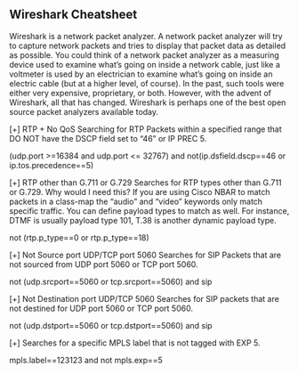 Wireshark Cheatsheet
--------------------------------

Wireshark is a network packet analyzer. A network packet analyzer will try to capture network packets and tries to display that packet data as detailed as possible.
You could think of a network packet analyzer as a measuring device used to examine what’s going on inside a network cable, just like a voltmeter is used by an electrician to examine what’s going on inside an electric cable (but at a higher level, of course).
In the past, such tools were either very expensive, proprietary, or both. However, with the advent of Wireshark, all that has changed.
Wireshark is perhaps one of the best open source packet analyzers available today.

[+] RTP + No QoS
Searching for RTP Packets within a specified range that DO NOT have the DSCP field set to “46” or IP PREC 5.

(udp.port >=16384 and udp.port <= 32767) and not(ip.dsfield.dscp==46 or ip.tos.precedence==5)

[+] RTP other than G.711 or G.729
Searches for RTP types other than G.711 or G.729. Why would I need this? 
If you are using Cisco NBAR to match packets in a class-map the “audio” and “video” keywords only match specific traffic. 
You can define payload types to match as well. For instance, DTMF is usually payload type 101, T.38 is another dynamic payload type.

not (rtp.p_type==0 or rtp.p_type==18)

[+] Not Source port UDP/TCP port 5060
Searches for SIP Packets that are not sourced from UDP port 5060 or TCP port 5060.

not (udp.srcport==5060 or tcp.srcport==5060) and sip

[+] Not Destination port UDP/TCP 5060
Searches for SIP packets that are not destined for UDP port 5060 or TCP port 5060.

not (udp.dstport==5060 or tcp.dstport==5060) and sip

[+] Searches for a specific MPLS label that is not tagged with EXP 5.

mpls.label==123123 and not mpls.exp==5
